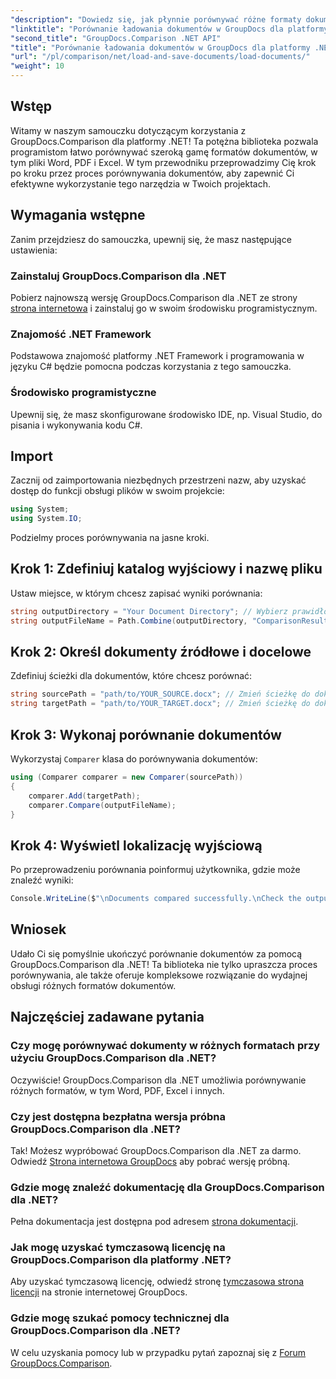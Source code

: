 ```yaml
---
"description": "Dowiedz się, jak płynnie porównywać różne formaty dokumentów — w tym Word, PDF i Excel — korzystając z tej rozbudowanej biblioteki. Ten samouczek krok po kroku jest idealny dla programistów na każdym poziomie zaawansowania."
"linktitle": "Porównanie ładowania dokumentów w GroupDocs dla platformy .NET"
"second_title": "GroupDocs.Comparison .NET API"
"title": "Porównanie ładowania dokumentów w GroupDocs dla platformy .NET"
"url": "/pl/comparison/net/load-and-save-documents/load-documents/"
"weight": 10
---
```


## Wstęp

Witamy w naszym samouczku dotyczącym korzystania z GroupDocs.Comparison dla platformy .NET! Ta potężna biblioteka pozwala programistom łatwo porównywać szeroką gamę formatów dokumentów, w tym pliki Word, PDF i Excel. W tym przewodniku przeprowadzimy Cię krok po kroku przez proces porównywania dokumentów, aby zapewnić Ci efektywne wykorzystanie tego narzędzia w Twoich projektach.

## Wymagania wstępne

Zanim przejdziesz do samouczka, upewnij się, że masz następujące ustawienia:

### Zainstaluj GroupDocs.Comparison dla .NET
Pobierz najnowszą wersję GroupDocs.Comparison dla .NET ze strony [strona internetowa](https://releases.groupdocs.com/comparison/net/) i zainstaluj go w swoim środowisku programistycznym.

### Znajomość .NET Framework
Podstawowa znajomość platformy .NET Framework i programowania w języku C# będzie pomocna podczas korzystania z tego samouczka.

### Środowisko programistyczne
Upewnij się, że masz skonfigurowane środowisko IDE, np. Visual Studio, do pisania i wykonywania kodu C#.

## Import

Zacznij od zaimportowania niezbędnych przestrzeni nazw, aby uzyskać dostęp do funkcji obsługi plików w swoim projekcie:

```csharp
using System;
using System.IO;
```

Podzielmy proces porównywania na jasne kroki.

## Krok 1: Zdefiniuj katalog wyjściowy i nazwę pliku

Ustaw miejsce, w którym chcesz zapisać wyniki porównania:

```csharp
string outputDirectory = "Your Document Directory"; // Wybierz prawidłową ścieżkę
string outputFileName = Path.Combine(outputDirectory, "ComparisonResult.docx");
```

## Krok 2: Określ dokumenty źródłowe i docelowe

Zdefiniuj ścieżki dla dokumentów, które chcesz porównać:

```csharp
string sourcePath = "path/to/YOUR_SOURCE.docx"; // Zmień ścieżkę do dokumentu źródłowego
string targetPath = "path/to/YOUR_TARGET.docx"; // Zmień ścieżkę do dokumentu docelowego
```

## Krok 3: Wykonaj porównanie dokumentów

Wykorzystaj `Comparer` klasa do porównywania dokumentów:

```csharp
using (Comparer comparer = new Comparer(sourcePath))
{
    comparer.Add(targetPath);
    comparer.Compare(outputFileName);
}
```

## Krok 4: Wyświetl lokalizację wyjściową

Po przeprowadzeniu porównania poinformuj użytkownika, gdzie może znaleźć wyniki:

```csharp
Console.WriteLine($"\nDocuments compared successfully.\nCheck the output in: {outputDirectory}");
```

## Wniosek

Udało Ci się pomyślnie ukończyć porównanie dokumentów za pomocą GroupDocs.Comparison dla .NET! Ta biblioteka nie tylko upraszcza proces porównywania, ale także oferuje kompleksowe rozwiązanie do wydajnej obsługi różnych formatów dokumentów.

## Najczęściej zadawane pytania

### Czy mogę porównywać dokumenty w różnych formatach przy użyciu GroupDocs.Comparison dla .NET?
Oczywiście! GroupDocs.Comparison dla .NET umożliwia porównywanie różnych formatów, w tym Word, PDF, Excel i innych.

### Czy jest dostępna bezpłatna wersja próbna GroupDocs.Comparison dla .NET?
Tak! Możesz wypróbować GroupDocs.Comparison dla .NET za darmo. Odwiedź [Strona internetowa GroupDocs](https://releases.groupdocs.com/) aby pobrać wersję próbną.

### Gdzie mogę znaleźć dokumentację dla GroupDocs.Comparison dla .NET?
Pełna dokumentacja jest dostępna pod adresem [strona dokumentacji](https://reference.groupdocs.com/comparison/net/).

### Jak mogę uzyskać tymczasową licencję na GroupDocs.Comparison dla platformy .NET?
Aby uzyskać tymczasową licencję, odwiedź stronę [tymczasowa strona licencji](https://purchase.groupdocs.com/temporary-license/) na stronie internetowej GroupDocs.

### Gdzie mogę szukać pomocy technicznej dla GroupDocs.Comparison dla .NET?
W celu uzyskania pomocy lub w przypadku pytań zapoznaj się z [Forum GroupDocs.Comparison](https://forum.groupdocs.com/c/comparison/12).